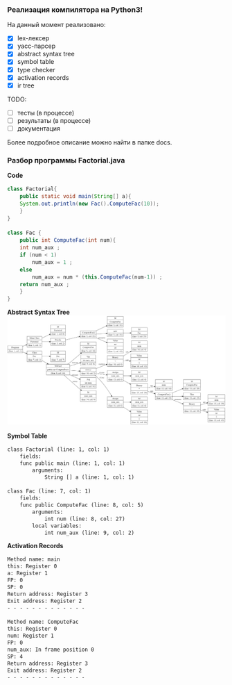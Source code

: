 ### Реализация компилятора на Python3! ###

На данный момент реализовано:

- [x] lex-лексер  
- [x] yacc-парсер  
- [x] abstract syntax tree  
- [x] symbol table
- [x] type checker
- [x] activation records
- [x] ir tree

TODO:

- [ ] тесты (в процессе)
- [ ] результаты (в процессе)
- [ ] документация

Более подробное описание можно найти в папке docs.

### Разбор программы Factorial.java ###
**Code**
```java
class Factorial{
    public static void main(String[] a){
	System.out.println(new Fac().ComputeFac(10));
    }
}

class Fac {
    public int ComputeFac(int num){
	int num_aux ;
	if (num < 1)
	    num_aux = 1 ;
	else
	    num_aux = num * (this.ComputeFac(num-1)) ;
	return num_aux ;
    }
}
```


**Abstract Syntax Tree**
<img src="./docs/images/Factorial.png"/>  

**Symbol Table**
```
class Factorial (line: 1, col: 1)
    fields:
    func public main (line: 1, col: 1)
        arguments:
            String [] a (line: 1, col: 1)

class Fac (line: 7, col: 1)
    fields:
    func public ComputeFac (line: 8, col: 5)
        arguments:
            int num (line: 8, col: 27)
        local variables:
            int num_aux (line: 9, col: 2)
```

**Activation Records**

```
Method name: main
this: Register 0
a: Register 1
FP: 0
SP: 0
Return address: Register 3
Exit address: Register 2
- - - - - - - - - - - - -

Method name: ComputeFac
this: Register 0
num: Register 1
FP: 0
num_aux: In frame position 0
SP: 4
Return address: Register 3
Exit address: Register 2
- - - - - - - - - - - - -
```